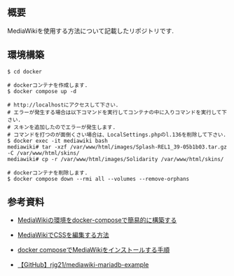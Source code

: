 ## 概要

MediaWikiを使用する方法について記載したリポジトリです.

## 環境構築

```shell
$ cd docker

# dockerコンテナを作成します.
$ docker compose up -d

# http://localhostにアクセスして下さい.
# エラーが発生する場合は以下コマンドを実行してコンテナの中に入りコマンドを実行して下さい.
# スキンを追加したのでエラーが発生します.
# コマンドを打つのが面倒くさい場合は、LocalSettings.phpのl.136を削除して下さい.
$ docker exec -it mediawiki bash 
mediawiki# tar -xzf /var/www/html/images/Splash-REL1_39-05b1b03.tar.gz  -C /var/www/html/skins/
mediawiki# cp -r /var/www/html/images/Solidarity /var/www/html/skins/

# dockerコンテナを削除します.
$ docker compose down --rmi all --volumes --remove-orphans
```

## 参考資料

- [MediaWikiの環境をdocker-composeで簡易的に構築する](https://qiita.com/You_name_is_YU/items/98ad1ee121067c1cdf85)

- [MediaWikiでCSSを編集する方法](https://kw-note.com/cms/edit-mediawiki-css/)

- [docker composeでMediaWikiをインストールする手順](https://mebee.info/2020/08/26/post-13111/)

- [【GitHub】rjg21/mediawiki-mariadb-example](https://github.com/rjg21/mediawiki-mariadb-example)
